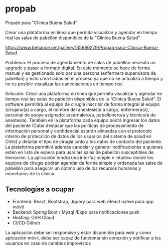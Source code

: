 # propab
Propab para "Clínica Buena Salud"

Crear una plataforma en línea que permita visualizar y agendar en tiempo real las salas de pabellón disponibles de la "Clínica Buena Salud"

https://www.behance.net/gallery/135986279/Propab-para-Clinica-Buena-Salud

Problema: El proceso de agendamiento de salas de pabellón necesita un upgrade y pasar a formato digital. En este momento se hace de forma manual y es gestionado solo por una persona (enfermera supervisora de pabellón) y esto crea trabas en el proceso ya que no se actualiza a tiempo y no es posible visualizar las cancelaciones en tiempo real.

Solución: Crear una plataforma en línea que permita visualizar y agendar en tiempo real las salas de pabellón disponibles de la “Clínica Buena Salud”. El software permitirá al equipo de cirugía inscribir de forma integral al equipo (cirujano(a) a cargo, el nombre del anestesista a cargo, enfermera(o), personal de apoyo asignado: arsernalero/a, pabellonero/a y técnico/a de anestesia). También en la plataforma cada equipo podrá ingresar los datos del paciente (Cabe destacar que las políticas de procesamiento de información personal y confidencial estarán alineadas con el protocolo interno de protección de datos de los usuarios del sistema de salud en Chile) y detallar el tipo de cirugía junto a los datos de contacto del paciente. La plataforma permitirá además cancelar y generar notificaciones a quienes estén en lista de espera para usar las salas de pabellón susceptibles de liberación. La aplicación tendrá una interfaz simple e intuitiva donde los equipos de cirugía podrán agendar de forma simple y ordenada las salas de pabellón para asegurar un óptimo uso de los recursos humanos y monetarios de la clínica.

## Tecnologías a ocupar

- Frontend: React, Bootstrap, Jquery para web /React native para app móvil
- Backend: Spring Boot / Mysql /Expo para notificaciones push
- Hosting: OVH Cloud
- CI/CD:Github

La aplicación debe ser responsive y estar disponible para web y como aplicación móvil, debe ser capaz de funcionar sin conexión y notificar a los usuarios en caso de cambios imprevistos
